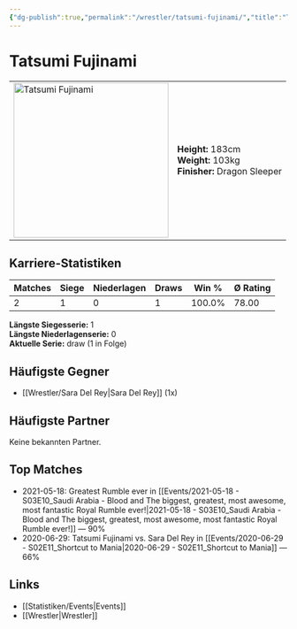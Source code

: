 ```yaml
---
{"dg-publish":true,"permalink":"/wrestler/tatsumi-fujinami/","title":"Tatsumi Fujinami","tags":["wrestler"],"noteIcon":""}
---
```



# Tatsumi Fujinami

<table>
        <tr>
        <td><img src="https://github.com/CptSpaulding1980/choke-slam-wrestling/releases/download/images/Tatsumi_Fujinami.png" width="280" alt="Tatsumi Fujinami"></td>
        <td>
        <b>Height:</b> 183cm<br>
        <b>Weight:</b> 103kg<br>
        <b>Finisher:</b> Dragon Sleeper<br>
        </td>
        </tr>
        </table>
        
## Karriere-Statistiken

| Matches | Siege | Niederlagen | Draws | Win % | Ø Rating |
|---------|-------|-------------|-------|-------|-----------|
| 2 | 1 | 0 | 1 | 100.0% | 78.00 |

**Längste Siegesserie:** 1<br>**Längste Niederlagenserie:** 0<br>**Aktuelle Serie:** draw (1 in Folge)


## Häufigste Gegner
- [[Wrestler/Sara Del Rey\|Sara Del Rey]] (1x)

## Häufigste Partner
Keine bekannten Partner.

## Top Matches
- 2021-05-18: Greatest Rumble ever in [[Events/2021-05-18 - S03E10_Saudi Arabia - Blood and The biggest, greatest, most awesome, most fantastic Royal Rumble ever!\|2021-05-18 - S03E10_Saudi Arabia - Blood and The biggest, greatest, most awesome, most fantastic Royal Rumble ever!]] — 90%
- 2020-06-29: Tatsumi Fujinami vs. Sara Del Rey in [[Events/2020-06-29 - S02E11_Shortcut to Mania\|2020-06-29 - S02E11_Shortcut to Mania]] — 66%

## Links
- [[Statistiken/Events\|Events]]
- [[Wrestler\|Wrestler]]
